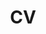 ---
layout: cv
permalink: /cv/
title: CV
nav: true
nav_order: 4
cv_pdf: KenYu_CV_V3.pdf
description: # This is a description of the page. You can modify it in 'pages/_cv.md'. You can also change or remove the top pdf download button.
toc:
  sidebar: left
---